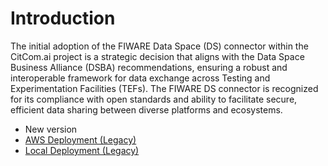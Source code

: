 # Introduction
The initial adoption of the FIWARE Data Space (DS) connector within the CitCom.ai project is a strategic decision that aligns with the Data Space Business Alliance (DSBA) recommendations, ensuring a robust and interoperable framework for data exchange across Testing and Experimentation Facilities (TEFs). The FIWARE DS connector is recognized for its compliance with open standards and ability to facilitate secure, efficient data sharing between diverse platforms and ecosystems.

- New version
- [AWS Deployment (Legacy)](aws_deployment.md)
- [Local Deployment (Legacy)](local_deployment.md)